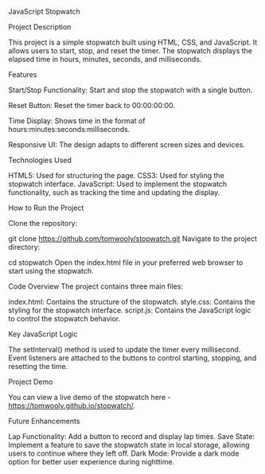 JavaScript Stopwatch

Project Description

This project is a simple stopwatch built using HTML, CSS, and JavaScript. It allows users to start, stop, and reset the timer. The stopwatch displays the elapsed time in hours, minutes, seconds, and milliseconds.

Features

Start/Stop Functionality: Start and stop the stopwatch with a single button.

Reset Button: Reset the timer back to 00:00:00:00.

Time Display: Shows time in the format of hours:minutes:seconds:milliseconds.

Responsive UI: The design adapts to different screen sizes and devices.

Technologies Used

HTML5: Used for structuring the page.
CSS3: Used for styling the stopwatch interface.
JavaScript: Used to implement the stopwatch functionality, such as tracking the time and updating the display.

How to Run the Project

Clone the repository:

git clone https://github.com/tomwooly/stopwatch.git
Navigate to the project directory:

cd stopwatch
Open the index.html file in your preferred web browser to start using the stopwatch.

Code Overview
The project contains three main files:

index.html: Contains the structure of the stopwatch.
style.css: Contains the styling for the stopwatch interface.
script.js: Contains the JavaScript logic to control the stopwatch behavior.

Key JavaScript Logic

The setInterval() method is used to update the timer every millisecond.
Event listeners are attached to the buttons to control starting, stopping, and resetting the time.

Project Demo

You can view a live demo of the stopwatch here - https://tomwooly.github.io/stopwatch/.

Future Enhancements

Lap Functionality: Add a button to record and display lap times.
Save State: Implement a feature to save the stopwatch state in local storage, allowing users to continue where they left off.
Dark Mode: Provide a dark mode option for better user experience during nighttime.


